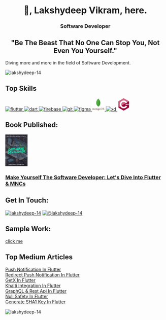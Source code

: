 <h1 align="center">👋, Lakshydeep Vikram, here. </h1>
<h3 align="center">Software Developer</h3>
<h2 align="center"><b>"Be The Beast That No One Can Stop You, Not Even You Yourself."</b></h2>

Diving more and more in the field of Software Development.

<p align="left"> <img src="https://komarev.com/ghpvc/?username=lakshydeep-14&label=Profile%20views&color=0e75b6&style=flat" alt="lakshydeep-14" /> </p>

## Top Skills
<p align="left">  <a href="https://flutter.dev" target="_blank" rel="noreferrer"> <img src="https://www.vectorlogo.zone/logos/flutterio/flutterio-icon.svg" alt="flutter" width="40" height="40"/> </a>  <a href="https://dart.dev" target="_blank" rel="noreferrer"> <img src="https://www.vectorlogo.zone/logos/dartlang/dartlang-icon.svg" alt="dart" width="40" height="40"/> </a> <a href="https://firebase.google.com/" target="_blank" rel="noreferrer"> <img src="https://www.vectorlogo.zone/logos/firebase/firebase-icon.svg" alt="firebase" width="40" height="40"/> </a> <a href="https://git-scm.com/" target="_blank" rel="noreferrer"> <img src="https://www.vectorlogo.zone/logos/git-scm/git-scm-icon.svg" alt="git" width="40" height="40"/> </a><a href="https://www.figma.com/" target="_blank" rel="noreferrer"> <img src="https://www.vectorlogo.zone/logos/figma/figma-icon.svg" alt="figma" width="40" height="40"/> </a>  <a href="https://www.mongodb.com/" target="_blank" rel="noreferrer"> <img src="https://raw.githubusercontent.com/devicons/devicon/master/icons/mongodb/mongodb-original-wordmark.svg" alt="mongodb" width="40" height="40"/> </a> <a href="https://www.adobe.com/products/xd.html" target="_blank" rel="noreferrer"> <img src="https://cdn.worldvectorlogo.com/logos/adobe-xd.svg" alt="xd" width="40" height="40"/> </a><a href="https://www.w3schools.com/cpp/" target="_blank" rel="noreferrer"> <img src="https://raw.githubusercontent.com/devicons/devicon/master/icons/cplusplus/cplusplus-original.svg" alt="cplusplus" width="40" height="40"/> </a> </p>

## Book Published:
<p align="left"><a href="https://www.amazon.com/dp/B09NNXNT6X/ref=sr_1_1?keywords=make+yourself+the+software&qid=1639582180&sr=8-1" target="_blank" rel="noreferrer"> <img src="/images/book.png" alt="flutter" width="70" height="100"/><h3>Make Yourself The Software Developer: Let's Dive Into Flutter & MNCs</h3> </a>
</p>

## Get In Touch:
<p align="left">
<a href="https://linkedin.com/in/lakshydeep-14" target="blank"><img align="center" src="https://cdn.jsdelivr.net/npm/simple-icons@3.0.1/icons/linkedin.svg" alt="lakshydeep-14" height="30" width="40" /></a>
<a href="https://lakshydeep-14.medium.com/" target="blank"><img align="center" src="https://cdn.jsdelivr.net/npm/simple-icons@3.0.1/icons/medium.svg" alt="@lakshydeep-14" height="30" width="40" /></a>
<!-- <a href="https://www.you" target="blank"><img align="center" src="https://cdn.jsdelivr.net/npm/simple-icons@3.0.1/icons/youtube.svg" alt="" height="30" width="40" /></a> -->
</p>

## Sample Work:
[click me](https://drive.google.com/drive/folders/1CibcbtGRCtEM7LXoA6kz9RDNoxk4HAXy?usp=sharing)

## Top Medium Articles
[Push Notification In Flutter](https://medium.com/geekculture/push-notification-in-flutter-in-background-as-well-as-foreground-using-firebase-1e6e7ecad292) <br />
[Redirect Push Notification In Flutter](https://medium.com/geekculture/on-tap-push-notification-redirect-to-corresponding-screen-in-flutter-9f184068e4f8) <br />
[GetX In Flutter](https://medium.com/me/stats/post/daec0428b276) <br />
[Khalti Integration In Flutter](https://lakshydeep-14.medium.com/integrate-khalti-in-flutter-e67e6715146c) <br />
[GraphQL & Rest Api In Flutter](https://medium.com/geekculture/graphql-http-request-in-flutter-efd634d63d32) <br />
[Null Safety In Flutter](https://lakshydeep-14.medium.com/null-safety-problem-and-its-solution-in-flutter-ceb359a3137f)<br/>
[Generate SHA1 Key In Flutter](https://lakshydeep-14.medium.com/sha-1-key-in-flutter-for-firebase-console-google-apis-269155862dde)

<p><img align="center" src="https://github-readme-stats.vercel.app/api/top-langs?username=lakshydeep-14&show_icons=true&locale=en&layout=compact" alt="lakshydeep-14" /></p>

